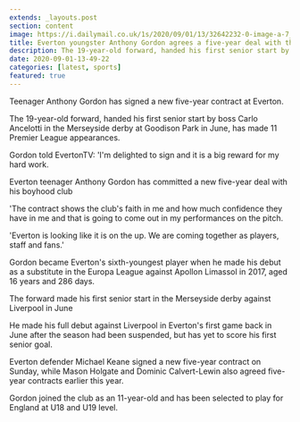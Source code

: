 ```yaml
---
extends: _layouts.post
section: content
image: https://i.dailymail.co.uk/1s/2020/09/01/13/32642232-0-image-a-7_1598963817271.jpg 
title: Everton youngster Anthony Gordon agrees a five-year deal with the Toffees 
description: The 19-year-old forward, handed his first senior start by boss Carlo Ancelotti in the Merseyside derby at Goodison Park in June, has made 11 Premier League appearances. 
date: 2020-09-01-13-49-22 
categories: [latest, sports] 
featured: true 
--- 
```

Teenager Anthony Gordon has signed a new five-year contract at Everton.

The 19-year-old forward, handed his first senior start by boss Carlo Ancelotti in the Merseyside derby at Goodison Park in June, has made 11 Premier League appearances.

Gordon told EvertonTV: 'I'm delighted to sign and it is a big reward for my hard work.

Everton teenager Anthony Gordon has committed a new five-year deal with his boyhood club

'The contract shows the club's faith in me and how much confidence they have in me and that is going to come out in my performances on the pitch.

'Everton is looking like it is on the up. We are coming together as players, staff and fans.'

Gordon became Everton's sixth-youngest player when he made his debut as a substitute in the Europa League against Apollon Limassol in 2017, aged 16 years and 286 days.

The forward made his first senior start in the Merseyside derby against Liverpool in June 

He made his full debut against Liverpool in Everton's first game back in June after the season had been suspended, but has yet to score his first senior goal.

Everton defender Michael Keane signed a new five-year contract on Sunday, while Mason Holgate and Dominic Calvert-Lewin also agreed five-year contracts earlier this year.

Gordon joined the club as an 11-year-old and has been selected to play for England at U18 and U19 level. 


